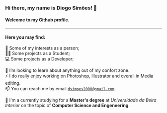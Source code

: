 ### Hi there, my name is Diogo Simões! 👋

#### Welcome to my Github profile.
---

#### Here you may find:
🌱 Some of my interests as a person;<br>
🧑‍🎓 Some projects as a Student;<br>
💻 Some projects as a Developer;<br>

🤔 I’m looking to learn about anything out of my confort zone.<br>
⚡ I do really enjoy working on Photoshop, Illustrator and overall in Media editing.<br>
📫 You can reach me by email <code>dsimoes2000@gmail.com</code>.<br>

🏢 I'm a currently studying for a <b>Master's degree</b> at <i>Universidade da Beira Interior</i> on the topic of <b>Computer Science and Engeneering</b>. 
